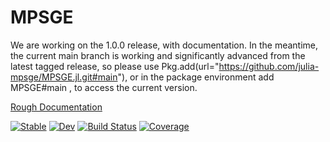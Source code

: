 # MPSGE

We are working on the 1.0.0 release, with documentation. In the meantime, the current main branch is working and significantly advanced from the latest tagged release, so please use Pkg.add(url="https://github.com/julia-mpsge/MPSGE.jl.git#main"), or in the package environment add MPSGE#main , to access the current version.

[Rough Documentation](https://julia-mpsge.github.io/MPSGE.jl/previews/PR158/)

[![Stable](https://img.shields.io/badge/docs-stable-blue.svg)](https://julia-mpsge.github.io/MPSGE.jl/stable/)
[![Dev](https://img.shields.io/badge/docs-dev-blue.svg)](https://julia-mpsge.github.io/MPSGE.jl/dev/)
[![Build Status](https://github.com/julia-mpsge/MPSGE.jl/actions/workflows/CI.yml/badge.svg?branch=main)](https://github.com/julia-mpsge/MPSGE.jl/actions/workflows/CI.yml?query=branch%3Amain)
[![Coverage](https://codecov.io/gh/julia-mpsge/MPSGE.jl/branch/master/graph/badge.svg)](https://codecov.io/gh/julia-mpsge/MPSGE.jl)
